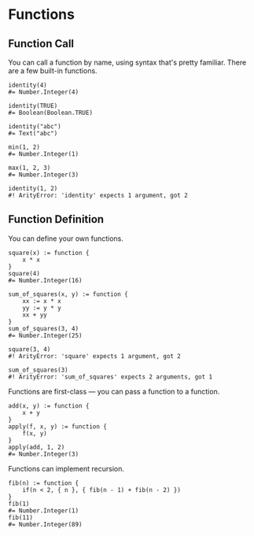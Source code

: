 Functions
=========


Function Call
-------------

You can call a function by name, using syntax that's pretty familiar.
There are a few built-in functions.

~~~ stone
identity(4)
#= Number.Integer(4)

identity(TRUE)
#= Boolean(Boolean.TRUE)

identity("abc")
#= Text("abc")

min(1, 2)
#= Number.Integer(1)

max(1, 2, 3)
#= Number.Integer(3)

identity(1, 2)
#! ArityError: 'identity' expects 1 argument, got 2
~~~


Function Definition
-------------------

You can define your own functions.

~~~ stone
square(x) := function {
    x * x
}
square(4)
#= Number.Integer(16)

sum_of_squares(x, y) := function {
    xx := x * x
    yy := y * y
    xx + yy
}
sum_of_squares(3, 4)
#= Number.Integer(25)

square(3, 4)
#! ArityError: 'square' expects 1 argument, got 2

sum_of_squares(3)
#! ArityError: 'sum_of_squares' expects 2 arguments, got 1
~~~

Functions are first-class — you can pass a function to a function.

~~~ stone
add(x, y) := function {
    x + y
}
apply(f, x, y) := function {
    f(x, y)
}
apply(add, 1, 2)
#= Number.Integer(3)
~~~

Functions can implement recursion.

~~~ stone
fib(n) := function {
    if(n < 2, { n }, { fib(n - 1) + fib(n - 2) })
}
fib(1)
#= Number.Integer(1)
fib(11)
#= Number.Integer(89)
~~~
